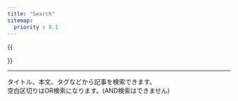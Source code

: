 ```yaml
---
title: "Search"
sitemap:
  priority : 0.1
---
```


{{<search>}}

----

タイトル、本文、タグなどから記事を検索できます。  
空白区切りはOR検索になります。(AND検索はできません)
